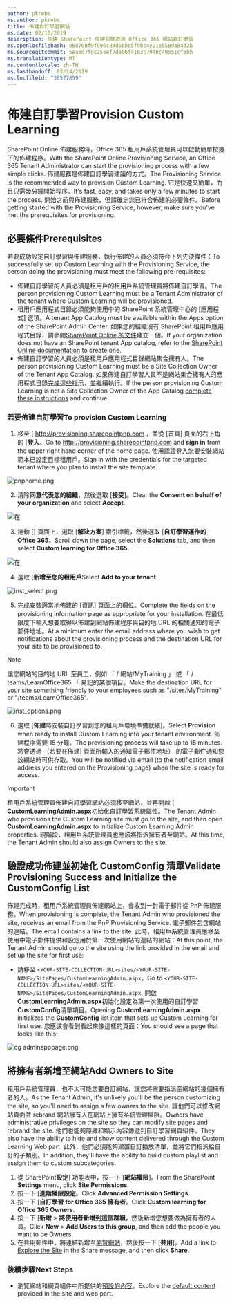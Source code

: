 ```yaml
---
author: pkrebs
ms.author: pkrebs
title: 佈建自訂學習網站
ms.date: 02/10/2019
description: 佈建 SharePoint 佈建引擎透過 Office 365 網站自訂學習
ms.openlocfilehash: 868708f9f096c84d5ebc5f9bc4e21e558da84d2b
ms.sourcegitcommit: 5ea8d7fdc255ef7de06f41b3c794bc40551cf5bb
ms.translationtype: MT
ms.contentlocale: zh-TW
ms.lasthandoff: 03/14/2019
ms.locfileid: "30577859"
---
```

# <a name="provision-custom-learning"></a><span data-ttu-id="6dd05-103">佈建自訂學習</span><span class="sxs-lookup"><span data-stu-id="6dd05-103">Provision Custom Learning</span></span> 

<span data-ttu-id="6dd05-104">SharePoint Online 佈建服務時，Office 365 租用戶系統管理員可以啟動簡單按幾下的佈建程序。</span><span class="sxs-lookup"><span data-stu-id="6dd05-104">With the SharePoint Online Provisioning Service, an Office 365 Tenant Administrator can start the provisioning process with a few simple clicks.</span></span> <span data-ttu-id="6dd05-105">佈建服務是佈建自訂學習建議的方式。</span><span class="sxs-lookup"><span data-stu-id="6dd05-105">The Provisioning Service is the recommended way to provision Custom Learning.</span></span> <span data-ttu-id="6dd05-106">它是快速又簡單，而且只需幾分鐘開始程序。</span><span class="sxs-lookup"><span data-stu-id="6dd05-106">It's fast, easy, and takes only a few minutes to start the process.</span></span> <span data-ttu-id="6dd05-107">開始之前與佈建服務，但請確定您已符合佈建的必要條件。</span><span class="sxs-lookup"><span data-stu-id="6dd05-107">Before getting started with the Provisioning Service, however, make sure you've met the prerequisites for provisioning.</span></span>

## <a name="prerequisites"></a><span data-ttu-id="6dd05-108">必要條件</span><span class="sxs-lookup"><span data-stu-id="6dd05-108">Prerequisites</span></span>
 
<span data-ttu-id="6dd05-109">若要成功設定自訂學習與佈建服務，執行佈建的人員必須符合下列先決條件：</span><span class="sxs-lookup"><span data-stu-id="6dd05-109">To successfully set up Custom Learning with the Provisioning Service, the person doing the provisioning must meet the following pre-requisites:</span></span> 
 
- <span data-ttu-id="6dd05-110">佈建自訂學習的人員必須是租用戶的租用戶系統管理員將佈建自訂學習。</span><span class="sxs-lookup"><span data-stu-id="6dd05-110">The person provisioning Custom Learning must be a Tenant Administrator of the tenant where Custom Learning will be provisioned.</span></span>  
- <span data-ttu-id="6dd05-111">租用戶應用程式目錄必須能夠使用中的 SharePoint 系統管理中心的 [應用程式] 選項。</span><span class="sxs-lookup"><span data-stu-id="6dd05-111">A tenant App Catalog must be available within the Apps option of the SharePoint Admin Center.</span></span> <span data-ttu-id="6dd05-112">如果您的組織沒有 SharePoint 租用戶應用程式目錄，請參閱[SharePoint Online 的文件](https://docs.microsoft.com/en-us/sharepoint/use-app-catalog)建立一個。</span><span class="sxs-lookup"><span data-stu-id="6dd05-112">If your organization does not have an SharePoint tenant App catalog, refer to the [SharePoint Online documentation](https://docs.microsoft.com/en-us/sharepoint/use-app-catalog) to create one.</span></span>  
- <span data-ttu-id="6dd05-113">佈建自訂學習的人員必須是租用戶應用程式目錄網站集合擁有人。</span><span class="sxs-lookup"><span data-stu-id="6dd05-113">The person provisioning Custom Learning must be a Site Collection Owner of the Tenant App Catalog.</span></span> <span data-ttu-id="6dd05-114">如果佈建自訂學習人員不是網站集合擁有人的應用程式目錄[完成這些指示](addappadmin.md)，並繼續執行。</span><span class="sxs-lookup"><span data-stu-id="6dd05-114">If the person provisioning Custom Learning is not a Site Collection Owner of the App Catalog [complete these instructions](addappadmin.md) and continue.</span></span> 

### <a name="to-provision-custom-learning"></a><span data-ttu-id="6dd05-115">若要佈建自訂學習</span><span class="sxs-lookup"><span data-stu-id="6dd05-115">To provision Custom Learning</span></span>

1. <span data-ttu-id="6dd05-116">移至 [ http://provisioning.sharepointpnp.com ，並從 [首頁] 頁面的右上角的 [**登入**。</span><span class="sxs-lookup"><span data-stu-id="6dd05-116">Go to http://provisioning.sharepointpnp.com and **sign in** from the upper right hand corner of the home page.</span></span>  <span data-ttu-id="6dd05-117">使用認證登入您要安裝網站範本已設定目標租用戶。</span><span class="sxs-lookup"><span data-stu-id="6dd05-117">Sign in with the  credentials for the targeted tenant where you plan to install the site template.</span></span>

![pnphome.png](media/inst_signin.png)

2. <span data-ttu-id="6dd05-119">清除**同意代表您的組織**，然後選取 [**接受**]。</span><span class="sxs-lookup"><span data-stu-id="6dd05-119">Clear the **Consent on behalf of your organization** and select **Accept**.</span></span>

![在](media/inst_perms.png)

3. <span data-ttu-id="6dd05-121">捲動 [] 頁面上，選取 [**解決方案**] 索引標籤，然後選取 [**自訂學習運作的 Office 365**。</span><span class="sxs-lookup"><span data-stu-id="6dd05-121">Scroll down the page, select the **Solutions** tab, and then select **Custom learning for Office 365**.</span></span> 

![在](media/inst_select.png)

4. <span data-ttu-id="6dd05-123">選取 [**新增至您的租用戶**</span><span class="sxs-lookup"><span data-stu-id="6dd05-123">Select **Add to your tenant**</span></span>

![inst_select.png](media/inst_add.png)

5. <span data-ttu-id="6dd05-125">完成安裝適當地佈建的 [資訊] 頁面上的欄位。</span><span class="sxs-lookup"><span data-stu-id="6dd05-125">Complete the fields on the provisioning information page as appropriate for your installation.</span></span> <span data-ttu-id="6dd05-126">在最低限度下輸入想要取得以佈建到網站佈建程序與目的地 URL 的相關通知的電子郵件地址。</span><span class="sxs-lookup"><span data-stu-id="6dd05-126">At a minimum enter the email address where you wish to get notifications about the provisioning process and the destination URL for your site to be provisioned to.</span></span>  
> [!NOTE]
> <span data-ttu-id="6dd05-127">讓您網站的目的地 URL 至員工，例如 「 / 網站/MyTraining 」 或 「 / teams/LearnOffice365 「 易記的某個項目。</span><span class="sxs-lookup"><span data-stu-id="6dd05-127">Make the destination URL for your site something friendly to your employees such as "/sites/MyTraining" or "/teams/LearnOffice365".</span></span>

![inst_options.png](media/inst_options.png)

6. <span data-ttu-id="6dd05-129">選取 [**佈建**時安裝自訂學習到您的租用戶環境準備就緒]。</span><span class="sxs-lookup"><span data-stu-id="6dd05-129">Select **Provision** when ready to install Custom Learning into your tenant environment.</span></span>  <span data-ttu-id="6dd05-130">佈建程序需要 15 分鐘。</span><span class="sxs-lookup"><span data-stu-id="6dd05-130">The provisioning process will take up to 15 minutes.</span></span> <span data-ttu-id="6dd05-131">將會透過 （若要在佈建] 頁面所輸入的通知電子郵件地址） 的電子郵件通知您該網站時可供存取。</span><span class="sxs-lookup"><span data-stu-id="6dd05-131">You will be notified via email (to the notification email address you entered on the Provisioning page) when the site is ready for access.</span></span> 

> [!IMPORTANT]
> <span data-ttu-id="6dd05-132">租用戶系統管理員佈建自訂學習網站必須移至網站，並再開啟 [ **CustomLearningAdmin.aspx**初始化自訂學習系統屬性。</span><span class="sxs-lookup"><span data-stu-id="6dd05-132">The Tenant Admin who provisions the Custom Learning site must go to the site, and then open **CustomLearningAdmin.aspx** to initialize Custom Learning Admin properties.</span></span> <span data-ttu-id="6dd05-133">現階段，租用戶系統管理員也應該將指派擁有者至網站。</span><span class="sxs-lookup"><span data-stu-id="6dd05-133">At this time, the Tenant Admin should also assign Owners to the site.</span></span> 

## <a name="validate-provisioning-success-and-initialize-the-customconfig-list"></a><span data-ttu-id="6dd05-134">驗證成功佈建並初始化 CustomConfig 清單</span><span class="sxs-lookup"><span data-stu-id="6dd05-134">Validate Provisioning Success and Initialize the CustomConfig List</span></span>

<span data-ttu-id="6dd05-135">佈建完成時，租用戶系統管理員佈建網站上，會收到一封電子郵件從 PnP 佈建服務。</span><span class="sxs-lookup"><span data-stu-id="6dd05-135">When provisioning is complete, the Tenant Admin who provisioned the site, receives an email from the PnP Provisioning Service.</span></span> <span data-ttu-id="6dd05-136">電子郵件包含網站的連結。</span><span class="sxs-lookup"><span data-stu-id="6dd05-136">The email contains a link to the site.</span></span> <span data-ttu-id="6dd05-137">此時，租用戶系統管理員應移至使用中電子郵件提供和設定用於第一次使用網站的連結的網站：</span><span class="sxs-lookup"><span data-stu-id="6dd05-137">At this point, the Tenant Admin should go to the site using the link provided in the email and set up the site for first use:</span></span>

- <span data-ttu-id="6dd05-138">請移至 `<YOUR-SITE-COLLECTION-URL>sites/<YOUR-SITE-NAME>/SitePages/CustomLearningAdmin.aspx`。</span><span class="sxs-lookup"><span data-stu-id="6dd05-138">Go to `<YOUR-SITE-COLLECTION-URL>sites/<YOUR-SITE-NAME>/SitePages/CustomLearningAdmin.aspx`.</span></span> <span data-ttu-id="6dd05-139">開啟**CustomLearningAdmin.aspx**初始化設定為第一次使用的自訂學習**CustomConfig**清單項目。</span><span class="sxs-lookup"><span data-stu-id="6dd05-139">Opening **CustomLearningAdmin.aspx** initializes the **CustomConfig** list item that sets up Custom Learning for first use.</span></span> <span data-ttu-id="6dd05-140">您應該會看到看起來像這樣的頁面：</span><span class="sxs-lookup"><span data-stu-id="6dd05-140">You should see a page that looks like this:</span></span>

![cg adminapppage.png](media/cg-adminapppage.png)

## <a name="add-owners-to-site"></a><span data-ttu-id="6dd05-142">將擁有者新增至網站</span><span class="sxs-lookup"><span data-stu-id="6dd05-142">Add Owners to Site</span></span>
<span data-ttu-id="6dd05-143">租用戶系統管理員，也不太可能您要自訂網站，讓您將需要指派至網站的幾個擁有者的人。</span><span class="sxs-lookup"><span data-stu-id="6dd05-143">As the Tenant Admin, it's unlikely you'll be the person customizing the site, so you'll need to assign a few owners to the site.</span></span> <span data-ttu-id="6dd05-144">讓他們可以修改網站頁面並 rebrand 網站擁有人在網站上擁有系統管理權限。</span><span class="sxs-lookup"><span data-stu-id="6dd05-144">Owners have administrative privileges on the site so they can modify site pages and rebrand the site.</span></span> <span data-ttu-id="6dd05-145">他們也能夠隱藏和顯示內容傳遞到自訂學習網頁組件。</span><span class="sxs-lookup"><span data-stu-id="6dd05-145">They also have the ability to hide and show content delivered through the Custom Learning Web part.</span></span> <span data-ttu-id="6dd05-146">此外，他們必須能夠建置自訂播放清單，並將它們指派給自訂的子類別。</span><span class="sxs-lookup"><span data-stu-id="6dd05-146">In addition, they'll have the ability to build custom playlist and assign them to custom subcategories.</span></span>  

1. <span data-ttu-id="6dd05-147">從 SharePoint**設定**] 功能表中，按一下 [**網站權限**]。</span><span class="sxs-lookup"><span data-stu-id="6dd05-147">From the SharePoint **Settings** menu, click **Site Permissions**.</span></span>
2. <span data-ttu-id="6dd05-148">按一下 [**進階權限設定**。</span><span class="sxs-lookup"><span data-stu-id="6dd05-148">Click **Advanced Permission Settings**.</span></span>
3. <span data-ttu-id="6dd05-149">按一下 [**自訂學習 for Office 365 擁有者**。</span><span class="sxs-lookup"><span data-stu-id="6dd05-149">Click **Custom learning for Office 365 Owners**.</span></span>
4. <span data-ttu-id="6dd05-150">按一下 [**新增** > **將使用者新增到這個群組**，然後新增您想要做為擁有者的人員。</span><span class="sxs-lookup"><span data-stu-id="6dd05-150">Click **New** > **Add Users to this group**, and then add the people you want to be Owners.</span></span> 
5. <span data-ttu-id="6dd05-151">在共用郵件中，將連結新增至[瀏覽網站](custom_exploresite.md)，然後按一下 [**共用**]。</span><span class="sxs-lookup"><span data-stu-id="6dd05-151">Add a link to [Explore the Site](custom_exploresite.md) in the Share message, and then click **Share**.</span></span>

### <a name="next-steps"></a><span data-ttu-id="6dd05-152">後續步驟</span><span class="sxs-lookup"><span data-stu-id="6dd05-152">Next Steps</span></span>
- <span data-ttu-id="6dd05-153">瀏覽網站和網頁組件中所提供的[預設的內容](custom_exploresite.md)。</span><span class="sxs-lookup"><span data-stu-id="6dd05-153">Explore the [default content](custom_exploresite.md) provided in the site and web part.</span></span>
